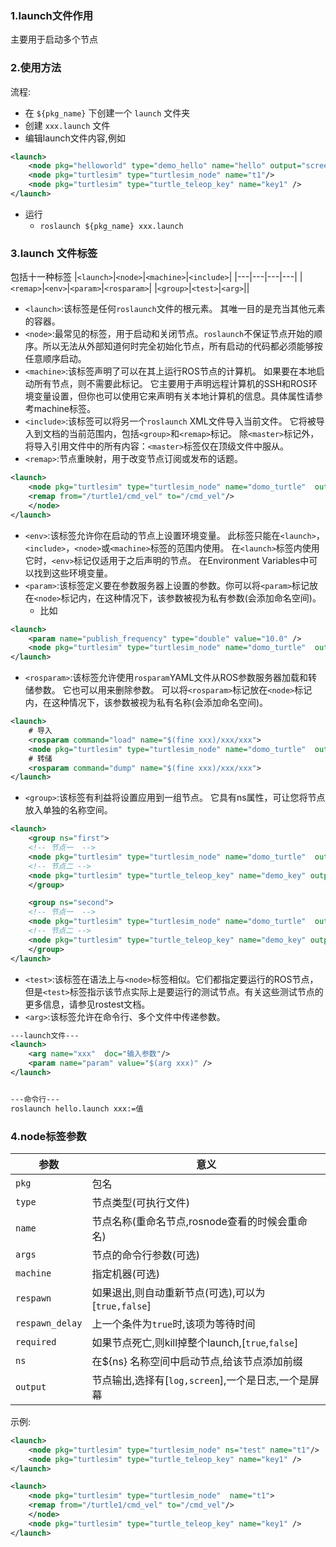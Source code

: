 ### 1.launch文件作用
主要用于启动多个节点

### 2.使用方法
流程:
* 在 `${pkg_name}` 下创建一个 `launch` 文件夹
* 创建 `xxx.launch` 文件
* 编辑launch文件内容,例如
```xml
<launch>
    <node pkg="helloworld" type="demo_hello" name="hello" output="screen" />
    <node pkg="turtlesim" type="turtlesim_node" name="t1"/>
    <node pkg="turtlesim" type="turtle_teleop_key" name="key1" />
</launch>
```
* 运行
  * `roslaunch ${pkg_name} xxx.launch`

### 3.launch 文件标签
包括十一种标签
|`<launch>`|`<node>`|`<machine>`|`<include>`|
|---|---|---|---|
|`<remap>`|`<env>`|`<param>`|`<rosparam>`|
|`<group>`|`<test>`|`<arg>`||

* `<launch>`:该标签是任何`roslaunch`文件的根元素。 其唯一目的是充当其他元素的容器。
* `<node>`:最常见的标签，用于启动和关闭节点。`roslaunch`不保证节点开始的顺序。所以无法从外部知道何时完全初始化节点，所有启动的代码都必须能够按任意顺序启动。
* `<machine>`:该标签声明了可以在其上运行ROS节点的计算机。 如果要在本地启动所有节点，则不需要此标记。 它主要用于声明远程计算机的SSH和ROS环境变量设置，但你也可以使用它来声明有关本地计算机的信息。具体属性请参考machine标签。
* `<include>`:该标签可以将另一个`roslaunch` XML文件导入当前文件。 它将被导入到文档的当前范围内，包括`<group>`和`<remap>`标记。 除`<master>`标记外，将导入引用文件中的所有内容：`<master>`标签仅在顶级文件中服从。
* `<remap>`:节点重映射，用于改变节点订阅或发布的话题。

```xml
<launch>
    <node pkg="turtlesim" type="turtlesim_node" name="domo_turtle"  output="screen" required="true">
    <remap from="/turtle1/cmd_vel" to="/cmd_vel"/>
    </node>
</launch>
```

* `<env>`:该标签允许你在启动的节点上设置环境变量。 此标签只能在`<launch>`，`<include>`，`<node>`或`<machine>`标签的范围内使用。 在`<launch>`标签内使用它时，`<env>`标记仅适用于之后声明的节点。 在Environment Variables中可以找到这些环境变量。
* `<param>`:该标签定义要在参数服务器上设置的参数。你可以将`<param>`标记放在`<node>`标记内，在这种情况下，该参数被视为私有参数(会添加命名空间)。
  * 比如
```xml
<launch>
    <param name="publish_frequency" type="double" value="10.0" />
    <node pkg="turtlesim" type="turtlesim_node" name="domo_turtle"  output="screen" required="true"/>
</launch>
```
* `<rosparam>`:该标签允许使用`rosparam`YAML文件从ROS参数服务器加载和转储参数。 它也可以用来删除参数。 可以将`<rosparam>`标记放在`<node>`标记内，在这种情况下，该参数被视为私有名称(会添加命名空间)。
```xml
<launch>
    # 导入
    <rosparam command="load" name="$(fine xxx)/xxx/xxx">
    <node pkg="turtlesim" type="turtlesim_node" name="domo_turtle"  output="screen" required="true"/>
    # 转储
    <rosparam command="dump" name="$(fine xxx)/xxx/xxx">
</launch>
```



* `<group>`:该标签有利益将设置应用到一组节点。 它具有ns属性，可让您将节点放入单独的名称空间。
```xml
<launch>
    <group ns="first">
    <!-- 节点一  -->
    <node pkg="turtlesim" type="turtlesim_node" name="domo_turtle"  output="screen" required="true"/>
    <!-- 节点二 -->
    <node pkg="turtlesim" type="turtle_teleop_key" name="demo_key" output="screen" />
    </group>

    <group ns="second">
    <!-- 节点一  -->
    <node pkg="turtlesim" type="turtlesim_node" name="domo_turtle"  output="screen" required="true"/>
    <!-- 节点二 -->
    <node pkg="turtlesim" type="turtle_teleop_key" name="demo_key" output="screen" />
    </group>
</launch>
```

* `<test>`:该标签在语法上与`<node>`标签相似。它们都指定要运行的ROS节点，但是`<test>`标签指示该节点实际上是要运行的测试节点。有关这些测试节点的更多信息，请参见rostest文档。
* `<arg>`:该标签允许在命令行、多个文件中传递参数。
```xml
---launch文件---
<launch>
    <arg name="xxx"  doc="输入参数"/>
    <param name="param" value="$(arg xxx)" />
</launch>


---命令行---
roslaunch hello.launch xxx:=值
```

### 4.node标签参数
|参数|意义|
|---|---|
|`pkg`|包名|
|`type`|节点类型(可执行文件)|
| `name` |节点名称(重命名节点,rosnode查看的时候会重命名)|
|`args` |节点的命令行参数(可选)|
|`machine` |指定机器(可选)|
|`respawn`|如果退出,则自动重新节点(可选),可以为[`true,false`]|
|`respawn_delay` |上一个条件为`true`时,该项为等待时间|
|`required`|如果节点死亡,则kill掉整个launch,[`true`,`false`]|
|`ns`|在${ns} 名称空间中启动节点,给该节点添加前缀|
|`output`|节点输出,选择有[`log,screen`],一个是日志,一个是屏幕|


示例:

```xml
<launch>
    <node pkg="turtlesim" type="turtlesim_node" ns="test" name="t1"/>
    <node pkg="turtlesim" type="turtle_teleop_key" name="key1" />
</launch>
```


```xml
<launch>
    <node pkg="turtlesim" type="turtlesim_node"  name="t1">
    <remap from="/turtle1/cmd_vel" to="/cmd_vel"/>
    </node>
    <node pkg="turtlesim" type="turtle_teleop_key" name="key1" />
</launch>
```